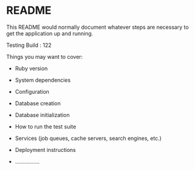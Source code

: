 # README

This README would normally document whatever steps are necessary to get the
application up and running.

Testing Build : 122

Things you may want to cover:

* Ruby version

* System dependencies

* Configuration

* Database creation

* Database initialization

* How to run the test suite

* Services (job queues, cache servers, search engines, etc.)

* Deployment instructions

* ................

